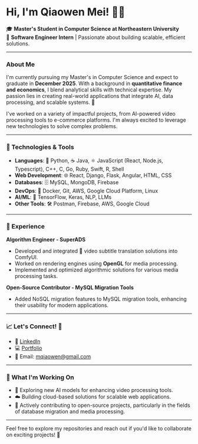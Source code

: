 # Hi, I'm Qiaowen Mei! 👋✨

🎓 **Master's Student in Computer Science at Northeastern University**  
🎯 **Software Engineer Intern** | Passionate about building scalable, efficient solutions.

---

### About Me

I'm currently pursuing my Master's in Computer Science and expect to graduate in **December 2025**. With a background in **quantitative finance and economics**, I blend analytical skills with technical expertise. My passion lies in creating real-world applications that integrate AI, data processing, and scalable systems. 🚀

I've worked on a variety of impactful projects, from AI-powered video processing tools to e-commerce platforms. I'm always excited to leverage new technologies to solve complex problems. 

---

### 🔧 Technologies & Tools
- **Languages**: 🐍 Python, ☕ Java, ⚛️ JavaScript (React, Node.js, Typescript), C++, C, Go, Ruby, Swift, R, Shell
- **Web Development**: 🌐 React, Django, Flask, Angular, HTML, CSS
- **Databases**: 🗄️ MySQL, MongoDB, Firebase
- **DevOps**: 🚀 Docker, Git, AWS, Google Cloud Platform, Linux
- **AI/ML**: 🤖 TensorFlow, Keras, NLP, LLMs
- **Other Tools**: 🛠️ Postman, Firebase, AWS, Google Cloud

---

### 💼 Experience
**Algorithm Engineer - SuperADS**  
- Developed and integrated 🎥 video subtitle translation solutions into ComfyUI.
- Worked on rendering engines using **OpenGL** for media processing.
- Implemented and optimized algorithmic solutions for various media processing tasks. 

**Open-Source Contributor - MySQL Migration Tools**  
- Added NoSQL migration features to MySQL migration tools, enhancing their usability for modern applications.

---

### 📈 Let's Connect! 🤝

- 💼 [LinkedIn](https://www.linkedin.com/in/qiaowen-mei-267460233/)  
- 💻 [Portfolio](https://mei0707.github.io/Portfolio/#)  
- 📧 Email: [mqiaowen@gmail.com](mailto:mqiaowen@gmail.com)

---

### 👀 What I'm Working On
- 🌟 Exploring new AI models for enhancing video processing tools.
- ☁️ Building cloud-based solutions for scalable web applications.
- 🌱 Actively contributing to open-source projects, particularly in the fields of database migration and media processing.

---

Feel free to explore my repositories and reach out if you'd like to collaborate on exciting projects! 🎉
